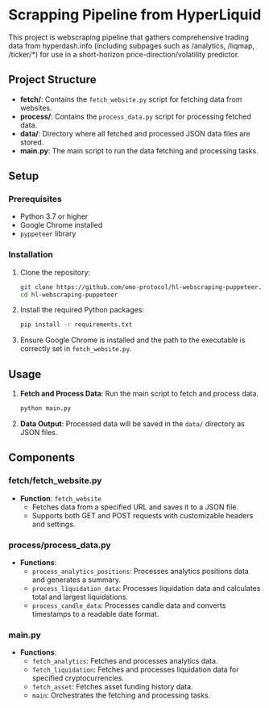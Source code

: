 # Scrapping Pipeline from HyperLiquid 

This project is webscraping pipeline that gathers comprehensive trading data from hyperdash.info (including subpages such as /analytics, /liqmap, /ticker/*) for use in a short-horizon price-direction/volatility predictor.

## Project Structure

- **fetch/**: Contains the `fetch_website.py` script for fetching data from websites.
- **process/**: Contains the `process_data.py` script for processing fetched data.
- **data/**: Directory where all fetched and processed JSON data files are stored.
- **main.py**: The main script to run the data fetching and processing tasks.

## Setup

### Prerequisites

- Python 3.7 or higher
- Google Chrome installed
- `pyppeteer` library

### Installation

1. Clone the repository:
   ```bash
   git clone https://github.com/omo-protocol/hl-webscraping-puppeteer.git
   cd hl-webscraping-puppeteer
   ```

2. Install the required Python packages:
   ```bash
   pip install -r requirements.txt
   ```

3. Ensure Google Chrome is installed and the path to the executable is correctly set in `fetch_website.py`.

## Usage

1. **Fetch and Process Data**: Run the main script to fetch and process data.
   ```bash
   python main.py
   ```

2. **Data Output**: Processed data will be saved in the `data/` directory as JSON files.

## Components

### fetch/fetch_website.py

- **Function**: `fetch_website`
  - Fetches data from a specified URL and saves it to a JSON file.
  - Supports both GET and POST requests with customizable headers and settings.

### process/process_data.py

- **Functions**:
  - `process_analytics_positions`: Processes analytics positions data and generates a summary.
  - `process_liquidation_data`: Processes liquidation data and calculates total and largest liquidations.
  - `process_candle_data`: Processes candle data and converts timestamps to a readable date format.

### main.py

- **Functions**:
  - `fetch_analytics`: Fetches and processes analytics data.
  - `fetch_liquidation`: Fetches and processes liquidation data for specified cryptocurrencies.
  - `fetch_asset`: Fetches asset funding history data.
  - `main`: Orchestrates the fetching and processing tasks.
